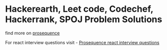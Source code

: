 # Hackerearth, Leet code, Codechef, Hackerrank, SPOJ   Problem Solutions

find more on <a href = "https://www.prosequence.tech/">prosequence</a>

For react interview questions visit - <a href = "https://www.prosequence.tech/Placement/ReactJs">Prosequence react interview questions</a>
